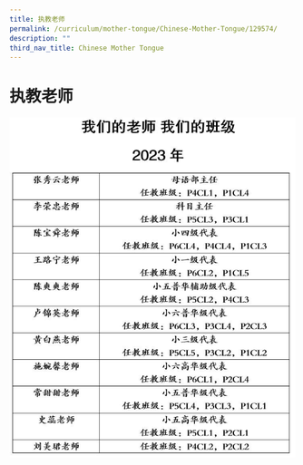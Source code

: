 ```yaml
---
title: 执教老师
permalink: /curriculum/mother-tongue/Chinese-Mother-Tongue/129574/
description: ""
third_nav_title: Chinese Mother Tongue
---
```

# **执教老师**

<img src="/images/Curriculum/Mother%20Tongue/CL/table2023.jpg" alt="执教老师">